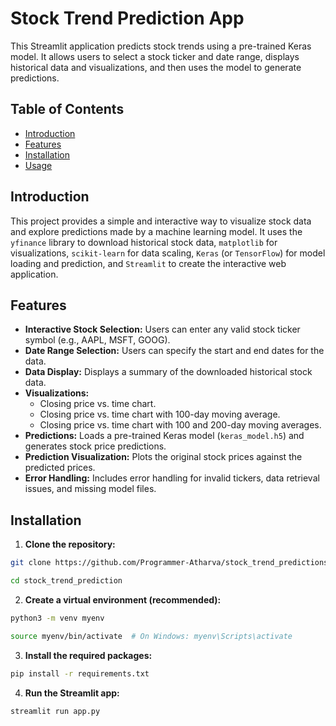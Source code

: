 # Stock Trend Prediction App

This Streamlit application predicts stock trends using a pre-trained Keras model.  It allows users to select a stock ticker and date range, displays historical data and visualizations, and then uses the model to generate predictions.

## Table of Contents

- [Introduction](#introduction)
- [Features](#features)
- [Installation](#installation)
- [Usage](#usage)



## Introduction

This project provides a simple and interactive way to visualize stock data and explore predictions made by a machine learning model.  It uses the `yfinance` library to download historical stock data, `matplotlib` for visualizations, `scikit-learn` for data scaling, `Keras` (or `TensorFlow`) for model loading and prediction, and `Streamlit` to create the interactive web application.

## Features

- **Interactive Stock Selection:** Users can enter any valid stock ticker symbol (e.g., AAPL, MSFT, GOOG).
- **Date Range Selection:** Users can specify the start and end dates for the data.
- **Data Display:** Displays a summary of the downloaded historical stock data.
- **Visualizations:**
    - Closing price vs. time chart.
    - Closing price vs. time chart with 100-day moving average.
    - Closing price vs. time chart with 100 and 200-day moving averages.
- **Predictions:** Loads a pre-trained Keras model (`keras_model.h5`) and generates stock price predictions.
- **Prediction Visualization:** Plots the original stock prices against the predicted prices.
- **Error Handling:** Includes error handling for invalid tickers, data retrieval issues, and missing model files.

## Installation

1. **Clone the repository:**
 ```bash
git clone https://github.com/Programmer-Atharva/stock_trend_predictions.git
```
```bash
cd stock_trend_prediction
```

2.  **Create a virtual environment (recommended):**

```bash
python3 -m venv myenv
```
```bash
source myenv/bin/activate  # On Windows: myenv\Scripts\activate
```

3. **Install the required packages:**
```bash
pip install -r requirements.txt
```

4. **Run the Streamlit app:**
```bash
streamlit run app.py 
```

